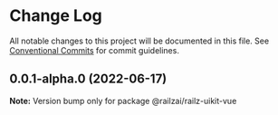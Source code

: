 # Change Log

All notable changes to this project will be documented in this file.
See [Conventional Commits](https://conventionalcommits.org) for commit guidelines.

## 0.0.1-alpha.0 (2022-06-17)

**Note:** Version bump only for package @railzai/railz-uikit-vue
